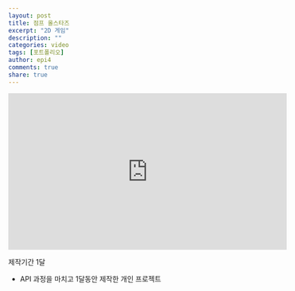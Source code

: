 ```yaml
---
layout: post
title: 점프 올스타즈
excerpt: "2D 게임"
description: ""
categories: video
tags: [포트폴리오]
author: epi4
comments: true
share: true
---
```


<iframe width="560" height="315" src="https://www.youtube.com/embed/Su7p872klT4" frameborder="0" allowfullscreen></iframe>

제작기간 1달

- API 과정을 마치고 1달동안 제작한 개인 프로젝트